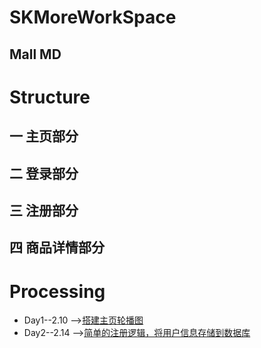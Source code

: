 # SKMoreWorkSpace
## Mall MD
# Structure  
## 一 主页部分  
## 二 登录部分  
## 三 注册部分  
## 四 商品详情部分  




# Processing 
* Day1--2.10 -->[搭建主页轮播图](https://github.com/AlexanderYeah/SKMoreWorkSpace/blob/master/Day1/day1.md)
* Day2--2.14 -->[简单的注册逻辑，将用户信息存储到数据库](https://github.com/AlexanderYeah/SKMoreWorkSpace/blob/master/Day2/day2.md)


